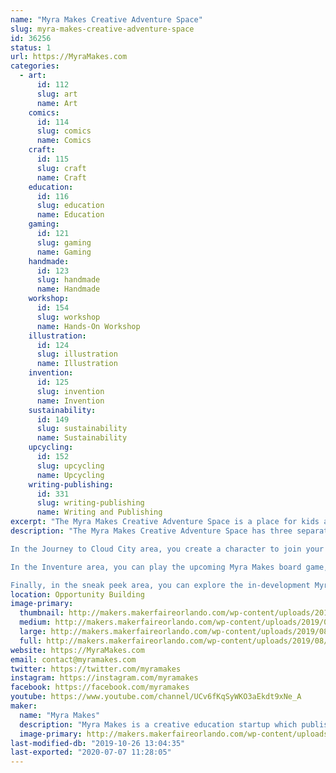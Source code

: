 ```yaml
---
name: "Myra Makes Creative Adventure Space"
slug: myra-makes-creative-adventure-space
id: 36256
status: 1
url: https://MyraMakes.com
categories:
  - art:
      id: 112
      slug: art
      name: Art
    comics:
      id: 114
      slug: comics
      name: Comics
    craft:
      id: 115
      slug: craft
      name: Craft
    education:
      id: 116
      slug: education
      name: Education
    gaming:
      id: 121
      slug: gaming
      name: Gaming
    handmade:
      id: 123
      slug: handmade
      name: Handmade
    workshop:
      id: 154
      slug: workshop
      name: Hands-On Workshop
    illustration:
      id: 124
      slug: illustration
      name: Illustration
    invention:
      id: 125
      slug: invention
      name: Invention
    sustainability:
      id: 149
      slug: sustainability
      name: Sustainability
    upcycling:
      id: 152
      slug: upcycling
      name: Upcycling
    writing-publishing:
      id: 331
      slug: writing-publishing
      name: Writing and Publishing
excerpt: "The Myra Makes Creative Adventure Space is a place for kids aged 4-12 and their families to participate in roleplaying, invention, and arts and crafts activities centered on empathy, design thinking, and problem solving. "
description: "The Myra Makes Creative Adventure Space has three separate activities happening: Journey to Cloud City, a problem-solving and roleplaying adventure, Inventure, an in-development board game, and \"sneak peeks,\" where you can check out some of our prototype games, books and apps. 

In the Journey to Cloud City area, you create a character to join your new friend Myra on an adventure as she travels to Cloud City. Along the way, the adventure team explores different environments, meets and learns about a variety of animal friends, and helps Myra and the crew solve the challenges that pop up during the adventure through storytelling and building with arts and crafts supplies. These activities are inspired by the Myra Makes book, Journey to Cloud City. 

In the Inventure area, you can play the upcoming Myra Makes board game, Inventure. Inventure is a creative adventure game in which you compete with your friends to make the most creative and outlandish inventions, characters, and places. Buy materials, bring your creativity to life, and convince your friends to choose your creations as their favorites. Every time you play Inventure, you have the chance to recreate the world of Inventure all your own. Who will you be? What inventions will you create? People, animals, and creatures of your imagination all call Inventure home. So come along, meet new friends, create new places, and solve challenges.

Finally, in the sneak peek area, you can explore the in-development Myra Makes app, play some of our prototype card games, and join a read-aloud of our latest in-development story book. Your feedback is extremely valuable to us and we hope you can drop by to share your ideas and thoughts on what Myra Makes should do next!"
location: Opportunity Building
image-primary:
  thumbnail: http://makers.makerfaireorlando.com/wp-content/uploads/2019/08/Myra-Makes-Logo-Stacked-with-Myra-1-150x150.png
  medium: http://makers.makerfaireorlando.com/wp-content/uploads/2019/08/Myra-Makes-Logo-Stacked-with-Myra-1-300x134.png
  large: http://makers.makerfaireorlando.com/wp-content/uploads/2019/08/Myra-Makes-Logo-Stacked-with-Myra-1-1024x456.png
  full: http://makers.makerfaireorlando.com/wp-content/uploads/2019/08/Myra-Makes-Logo-Stacked-with-Myra-1.png
website: https://MyraMakes.com
email: contact@myramakes.com
twitter: https://twitter.com/myramakes
instagram: https://instagram.com/myramakes
facebook: https://facebook.com/myramakes
youtube: https://www.youtube.com/channel/UCv6fKqSyWKO3aEkdt9xNe_A
maker:
  name: "Myra Makes"
  description: "Myra Makes is a creative education startup which publishes books and games that help kids develop creative, problem-solving, and emotional skills. "
  image-primary: http://makers.makerfaireorlando.com/wp-content/uploads/2019/08/Myra-Makes-Logo-Stacked-with-Myra-1024x456.png
last-modified-db: "2019-10-26 13:04:35"
last-exported: "2020-07-07 11:28:05"
---
```

